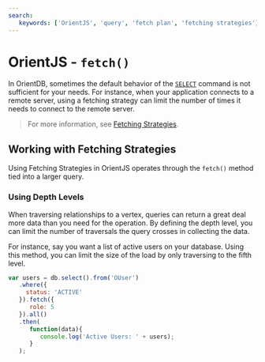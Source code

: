 ```yaml
---
search:
   keywords: ['OrientJS', 'query', 'fetch plan', 'fetching strategies']
---
```


# OrientJS - `fetch()`

In OrientDB, sometimes the default behavior of the [`SELECT`](../SQL-Query.md) command is not sufficient for your needs.  For instance, when your application connects to a remote server, using a fetching strategy can limit the number of times it needs to connect to the remote server.

>For more information, see [Fetching Strategies](../Fetching-Strategies.md).


## Working with Fetching Strategies

Using Fetching Strategies in OrientJS operates through the `fetch()` method tied into a larger query.

### Using Depth Levels

When traversing relationships to a vertex, queries can return a great deal more data than you need for the operation.  By defining the depth level, you can limit the number of traversals the query crosses in collecting the data.

For instance, say you want a list of active users on your database.  Using this method, you can limit the size of the load by only traversing to the fifth level.

```js
var users = db.select().from('OUser')
   .where({
     status: 'ACTIVE'
   }).fetch({
      role: 5
   }).all()
   .then(
      function(data){
         console.log('Active Users: ' + users);
      }
   );
```



